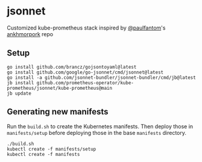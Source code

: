# jsonnet

Customized kube-prometheus stack inspired by [@paulfantom](https://github.com/paulfantom)'s [ankhmorpork](https://github.com/thaum-xyz/ankhmorpork) repo

## Setup

```
go install github.com/brancz/gojsontoyaml@latest
go install github.com/google/go-jsonnet/cmd/jsonnet@latest
go install -a github.com/jsonnet-bundler/jsonnet-bundler/cmd/jb@latest
jb install github.com/prometheus-operator/kube-prometheus/jsonnet/kube-prometheus@main
jb update
```

## Generating new manifests

Run the `build.sh` to create the Kubernetes manifests. Then deploy those in `manifests/setup` before deploying those in the base `manifests` directory.

```
./build.sh
kubectl create -f manifests/setup
kubectl create -f manifests
```
